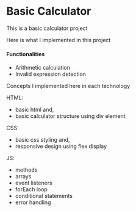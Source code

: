 # Basic Calculator
This is a basic calculator project

Here is what I implemented in this project
#### Functionalities
* Arithmetic calculation
* Invalid expression detection

Concepts I implemented here in each technology

HTML:
- basic html and,
- basic calculator structure using div element

CSS:
- basic css styling and,
- responsive design using flex display

JS:
-  methods
- arrays
- event listeners
- forEach loop
- conditional statements
- error handling